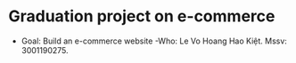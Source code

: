 # Graduation project on e-commerce

- Goal: Build an e-commerce website
-Who: Le Vo Hoang Hao Kiệt. Mssv: 3001190275. 
